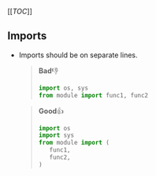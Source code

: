 [[_TOC_]]

## Imports
- Imports should be on separate lines.

  >**Bad**👎
  >```python
  >import os, sys
  >from module import func1, func2
  >```

  >**Good**👍
  >```python
  >import os
  >import sys
  >from module import (
  >    func1,
  >    func2,
  >)
  >```